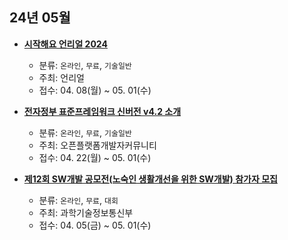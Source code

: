 ## 24년 05월
- __[시작해요 언리얼 2024](https://www.unrealengine.com/ko/events/let-s-start-unreal-2024)__
  - 분류: `온라인`, `무료`, `기술일반`
  - 주최: 언리얼
  - 접수: 04. 08(월) ~ 05. 01(수)

- __[전자정부 표준프레임워크 신버전 v4.2 소개](https://docs.google.com/forms/d/e/1FAIpQLSemCGKQ7EZpOvAVlq-VyYuF2cdGDlpQwXQNYCQgMW7mBFD8OA/viewform)__
  - 분류: `온라인`, `무료`, `기술일반`
  - 주최: 오픈플랫폼개발자커뮤니티
  - 접수: 04. 22(월) ~ 05. 01(수)
- __[제12회 SW개발 공모전(노숙인 생활개선을 위한 SW개발) 참가자 모집](https://ictinnovation.kr/notice_view.asp?idx=56)__
  - 분류: `온라인`, `무료`, `대회`
  - 주최: 과학기술정보통신부
  - 접수: 04. 05(금) ~ 05. 01(수)